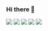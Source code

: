 ### Hi there 👋

<!--
**LiaoWC/liaowc** is a ✨ _special_ ✨ repository because its `README.md` (this file) appears on your GitHub profile.

Here are some ideas to get you started:

- 🔭 I’m currently working on ...
- 🌱 I’m currently learning ...
- 👯 I’m looking to collaborate on ...
- 🤔 I’m looking for help with ...
- 💬 Ask me about ...
- 📫 How to reach me: ...
- 😄 Pronouns: ...
- ⚡ Fun fact: ...
-->

![](https://github-profile-summary-cards.vercel.app/api/cards/profile-details?username=liaowc&theme=github)
![](https://github-profile-summary-cards.vercel.app/api/cards/repos-per-language?username=liaowc&theme=github)
![](https://github-profile-summary-cards.vercel.app/api/cards/most-commit-language?username=liaowc&theme=github)
![](https://github-profile-summary-cards.vercel.app/api/cards/stats?username=liaowc&theme=github)
![](https://github-profile-summary-cards.vercel.app/api/cards/productive-time?username=liaowc&theme=github)

